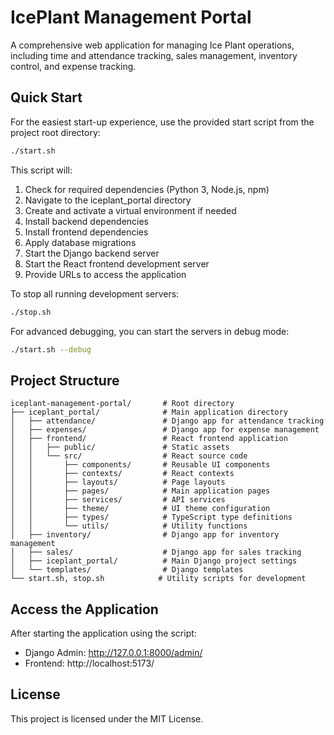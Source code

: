 # IcePlant Management Portal

A comprehensive web application for managing Ice Plant operations, including time and attendance tracking, sales management, inventory control, and expense tracking.

## Quick Start

For the easiest start-up experience, use the provided start script from the project root directory:

```bash
./start.sh
```

This script will:
1. Check for required dependencies (Python 3, Node.js, npm)
2. Navigate to the iceplant_portal directory
3. Create and activate a virtual environment if needed
4. Install backend dependencies
5. Install frontend dependencies
6. Apply database migrations
7. Start the Django backend server
8. Start the React frontend development server
9. Provide URLs to access the application

To stop all running development servers:

```bash
./stop.sh
```

For advanced debugging, you can start the servers in debug mode:

```bash
./start.sh --debug
```

## Project Structure

```
iceplant-management-portal/       # Root directory
├── iceplant_portal/              # Main application directory
│   ├── attendance/               # Django app for attendance tracking
│   ├── expenses/                 # Django app for expense management
│   ├── frontend/                 # React frontend application
│   │   ├── public/               # Static assets
│   │   └── src/                  # React source code
│   │       ├── components/       # Reusable UI components
│   │       ├── contexts/         # React contexts
│   │       ├── layouts/          # Page layouts
│   │       ├── pages/            # Main application pages
│   │       ├── services/         # API services
│   │       ├── theme/            # UI theme configuration
│   │       ├── types/            # TypeScript type definitions
│   │       └── utils/            # Utility functions
│   ├── inventory/                # Django app for inventory management
│   ├── sales/                    # Django app for sales tracking
│   ├── iceplant_portal/          # Main Django project settings
│   └── templates/                # Django templates
└── start.sh, stop.sh            # Utility scripts for development
```

## Access the Application

After starting the application using the script:

- Django Admin: http://127.0.0.1:8000/admin/
- Frontend: http://localhost:5173/

## License

This project is licensed under the MIT License. 